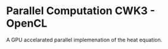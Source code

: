 # Parallel Computation CWK3 - OpenCL

A GPU accelarated parallel implemenation of the heat equation.
